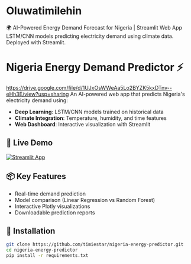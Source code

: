 # Oluwatimilehin
🌍 AI-Powered Energy Demand Forecast for Nigeria | Streamlit Web App LSTM/CNN models predicting electricity demand using climate data. Deployed with Streamlit.

# Nigeria Energy Demand Predictor ⚡

https://drive.google.com/file/d/1UJxOsWWeAa5Lo2BYZK5kxDTnv--eHh3E/view?usp=sharing
An AI-powered web app that predicts Nigeria's electricity demand using:
- **Deep Learning**: LSTM/CNN models trained on historical data
- **Climate Integration**: Temperature, humidity, and time features
- **Web Dashboard**: Interactive visualization with Streamlit

## 🚀 Live Demo
[![Streamlit App](https://static.streamlit.io/badges/streamlit_badge_black_white.svg)](https://nigeriaenergypredictor.streamlit.app)

## 📦 Key Features
- Real-time demand prediction
- Model comparison (Linear Regression vs Random Forest)
- Interactive Plotly visualizations
- Downloadable prediction reports

## 🔧 Installation
```bash
git clone https://github.com/timiestar/nigeria-energy-predictor.git
cd nigeria-energy-predictor
pip install -r requirements.txt
